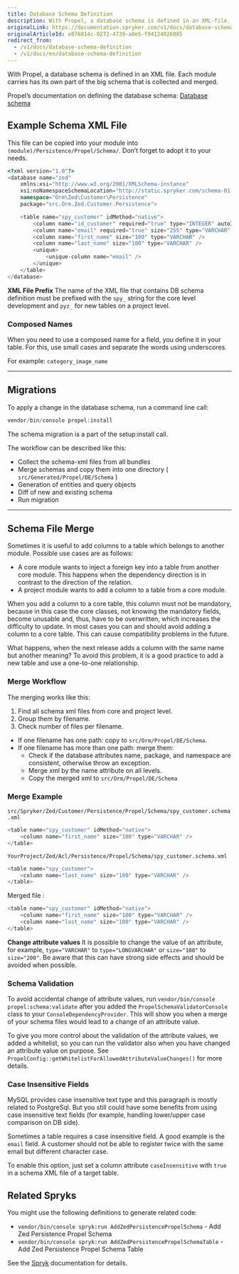 ```yaml
---
title: Database Schema Definition
description: With Propel, a database schema is defined in an XML-file. Each module carries it’s own part of the big schema that is collected and merged.
originalLink: https://documentation.spryker.com/v1/docs/database-schema-definition
originalArticleId: e876814c-0272-4739-a0e5-f94124026085
redirect_from:
  - /v1/docs/database-schema-definition
  - /v1/docs/en/database-schema-definition
---
```


With Propel, a database schema is defined in an XML file. Each module carries has its own part of the big schema that is collected and merged.

Propel’s documentation on defining the database schema: [Database schema](http://propelorm.org/documentation/reference/schema.html)

## Example Schema XML File

This file can be copied into your module into `(module)/Persistence/Propel/Schema/`. Don’t forget to adopt it to your needs.

```php
<?xml version="1.0"?>
<database name="zed"
    xmlns:xsi="http://www.w3.org/2001/XMLSchema-instance"
    xsi:noNamespaceSchemaLocation="http://static.spryker.com/schema-01.xsd"
    namespace="Orm\Zed\Customer\Persistence"
    package="src.Orm.Zed.Customer.Persistence">

    <table name="spy_customer" idMethod="native">
        <column name="id_customer" required="true" type="INTEGER" autoIncrement="true" primaryKey="true" />
        <column name="email" required="true" size="255" type="VARCHAR" />
        <column name="first_name" size="100" type="VARCHAR" />
        <column name="last_name" size="100" type="VARCHAR" />
        <unique>
            <unique-column name="email" />
        </unique>
    </table>
</database>
```

**XML File Prefix** 
The name of the XML file that contains DB schema definition must be prefixed with the `spy_` string for the core level development and `pyz_` for new tables on a project level.

### Composed Names

When you need to use a composed name for a field, you define it in your table. For this, use small cases and separate the words using underscores.

For example: `category_image_name`

------

## Migrations

To apply a change in the database schema, run a command line call:

```php
vendor/bin/console propel:install
```

The schema migration is a part of the setup:install call.

The workflow can be described like this:

* Collect the schema-xml files from all bundles
* Merge schemas and copy them into one directory ( `src/Generated/Propel/DE/Schema` )
* Generation of entities and query objects
* Diff of new and existing schema
* Run migration

------

## Schema File Merge

Sometimes it is useful to add columns to a table which belongs to another module. Possible use cases are as follows:

* A core module wants to inject a foreign key into a table from another core module. This happens when the dependency direction is in contrast to the direction of the relation.
* A project module wants to add a column to a table from a core module.

When you add a column to a core table, this column must not be mandatory, because in this case the core classes, not knowing the mandatory fields, become unusable and, thus, have to be overwritten, which increases the difficulty to update. In most cases you can and should avoid adding a column to a core table. This can cause compatibility problems in the future. 

What happens, when the next release adds a column with the same name but another meaning? To avoid this problem, it is a good practice to add a new table and use a one-to-one relationship.

### Merge Workflow

The merging works like this:

1. Find all schema xml files from core and project level.
2. Group them by filename.
3. Check number of files per filename.

* If one filename has one path: copy to `src/Orm/Propel/DE/Schema`.
* If one filename has more than one path: merge them:
  * Check if the database attributes name, package, and namespace are consistent, otherwise throw an exception.
  * Merge xml by the name attribute on all levels.
  * Copy the merged xml to `src/Orm/Propel/DE/Schema`

### Merge Example

`src/Spryker/Zed/Customer/Persistence/Propel/Schema/spy_customer.schema.xml`

```php
<table name="spy_customer" idMethod="native">
    <column name="first_name" size="100" type="VARCHAR" />
</table>
```

`YourProject/Zed/Acl/Persistence/Propel/Schema/spy_customer.schema.xml`

```php
<table name="spy_customer">
    <column name="last_name" size="100" type="VARCHAR" />
</table>
```

Merged file :

```php
<table name="spy_customer" idMethod="native">
    <column name="first_name" size="100" type="VARCHAR" />
    <column name="last_name" size="100" type="VARCHAR" />
</table>
```

**Change attribute values** 
It is possible to change the value of an attribute, for example, `type="VARCHAR"` to `type="LONGVARCHAR"` or `size="100"` to `size="200"`. Be aware that this can have strong side effects and should be avoided when possible.

### Schema Validation

To avoid accidental change of attribute values, run `vendor/bin/console propel:schema:validate` after you added the `PropelSchemaValidatorConsole` class to your `ConsoleDependencyProvider`. This will show you when a merge of your schema files would lead to a change of an attribute value.

To give you more control about the validation of the attribute values, we added a whitelist, so you can run the validator also when you have changed an attribute value on purpose. See `PropelConfig::getWhitelistForAllowedAttributeValueChanges()` for more details.

### Case Insensitive Fields

MySQL provides case insensitive text type and this paragraph is mostly related to PostgreSql. But you still could have some benefits from using case insensitive text fields (for example, handling lower/upper case comparison on DB side).

Sometimes a table requires a case insensitive field. A good example is the `email` field. A customer should not be able to register twice with the same email but different character case.

To enable this option, just set a column attribute `caseInsensitive` with `true` in a schema XML file of a target table.

## Related Spryks

You might use the following definitions to generate related code:

* `vendor/bin/console spryk:run AddZedPersistencePropelSchema` - Add Zed Persistence Propel Schema
* `vendor/bin/console spryk:run AddZedPersistencePropelSchemaTable` - Add Zed Persistence Propel Schema Table

See the [Spryk](https://documentation.spryker.com/v1/docs/spryk) documentation for details.

